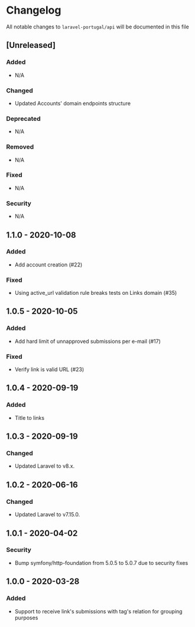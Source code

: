 # Changelog

All notable changes to `laravel-portugal/api` will be documented in this file

## [Unreleased]

### Added

- N/A

### Changed

- Updated Accounts' domain endpoints structure

### Deprecated

- N/A

### Removed

- N/A

### Fixed

- N/A

### Security

- N/A

## 1.1.0 - 2020-10-08

### Added

- Add account creation (#22)

### Fixed

- Using active_url validation rule breaks tests on Links domain (#35)

## 1.0.5 - 2020-10-05

### Added

- Add hard limit of unnapproved submissions per e-mail (#17)

### Fixed

- Verify link is valid URL (#23)

## 1.0.4 - 2020-09-19

### Added

- Title to links

## 1.0.3 - 2020-09-19

### Changed

- Updated Laravel to v8.x. 

## 1.0.2 - 2020-06-16

### Changed

- Updated Laravel to v7.15.0. 

## 1.0.1 - 2020-04-02

### Security

- Bump symfony/http-foundation from 5.0.5 to 5.0.7 due to security fixes

## 1.0.0 - 2020-03-28

### Added

- Support to receive link's submissions with tag's relation for grouping purposes
